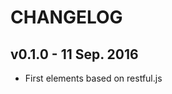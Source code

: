 CHANGELOG
=========

v0.1.0 - 11 Sep. 2016
---------------------

* First elements based on restful.js


